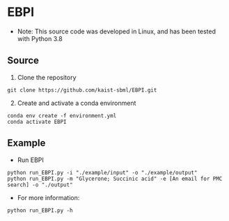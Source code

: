 # EBPI
* Note: This source code was developed in Linux, and has been tested with Python 3.8

## Source 

1. Clone the repository 
```
git clone https://github.com/kaist-sbml/EBPI.git
```

2. Create and activate a conda environment
```
conda env create -f environment.yml
conda activate EBPI
```

## Example
* Run EBPI
```
python run_EBPI.py -i "./example/input" -o "./example/output"
python run_EBPI.py -m "Glycerone; Succinic acid" -e [An email for PMC search] -o "./output"
```

* For more information:
```
python run_EBPI.py -h
```
